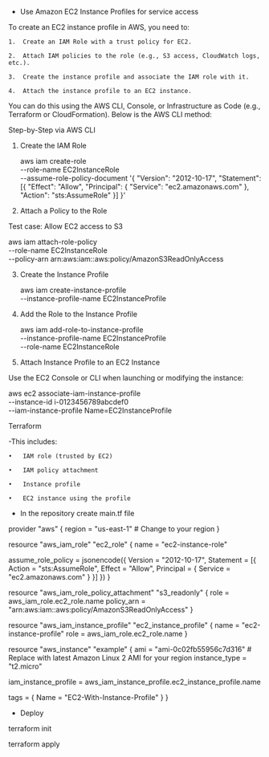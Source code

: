 -  Use Amazon EC2 Instance Profiles for service access

To create an EC2 instance profile in AWS, you need to:

	1.	Create an IAM Role with a trust policy for EC2.
 
	2.	Attach IAM policies to the role (e.g., S3 access, CloudWatch logs, etc.).
 
	3.	Create the instance profile and associate the IAM role with it.
 
	4.	Attach the instance profile to an EC2 instance.

You can do this using the AWS CLI, Console, or Infrastructure as Code (e.g., Terraform or CloudFormation). Below is the AWS CLI method:

Step-by-Step via AWS CLI

1. Create the IAM Role

   aws iam create-role \
  --role-name EC2InstanceRole \
  --assume-role-policy-document '{
    "Version": "2012-10-17",
    "Statement": [{
      "Effect": "Allow",
      "Principal": {
        "Service": "ec2.amazonaws.com"
      },
      "Action": "sts:AssumeRole"
    }]
  }'


2. Attach a Policy to the Role

Test case: Allow EC2 access to S3

aws iam attach-role-policy \
  --role-name EC2InstanceRole \
  --policy-arn arn:aws:iam::aws:policy/AmazonS3ReadOnlyAccess

3. Create the Instance Profile

   aws iam create-instance-profile \
  --instance-profile-name EC2InstanceProfile

4. Add the Role to the Instance Profile

   aws iam add-role-to-instance-profile \
  --instance-profile-name EC2InstanceProfile \
  --role-name EC2InstanceRole

5. Attach Instance Profile to an EC2 Instance

 Use the EC2 Console or CLI when launching or modifying the instance:

 aws ec2 associate-iam-instance-profile \
  --instance-id i-0123456789abcdef0 \
  --iam-instance-profile Name=EC2InstanceProfile

 Terraform 

-This includes:

	•	IAM role (trusted by EC2)
 
	•	IAM policy attachment
 
	•	Instance profile
 
	•	EC2 instance using the profile
 

- In the repository create main.tf file 

 provider "aws" {
  region = "us-east-1"  # Change to your region
}

resource "aws_iam_role" "ec2_role" {
  name = "ec2-instance-role"

  assume_role_policy = jsonencode({
    Version = "2012-10-17",
    Statement = [{
      Action = "sts:AssumeRole",
      Effect = "Allow",
      Principal = {
        Service = "ec2.amazonaws.com"
      }
    }]
  })
}

resource "aws_iam_role_policy_attachment" "s3_readonly" {
  role       = aws_iam_role.ec2_role.name
  policy_arn = "arn:aws:iam::aws:policy/AmazonS3ReadOnlyAccess"
}

resource "aws_iam_instance_profile" "ec2_instance_profile" {
  name = "ec2-instance-profile"
  role = aws_iam_role.ec2_role.name
}

resource "aws_instance" "example" {
  ami           = "ami-0c02fb55956c7d316"  # Replace with latest Amazon Linux 2 AMI for your region
  instance_type = "t2.micro"

  iam_instance_profile = aws_iam_instance_profile.ec2_instance_profile.name

  tags = {
    Name = "EC2-With-Instance-Profile"
  }
}


- Deploy

terraform init

terraform apply


  

   



